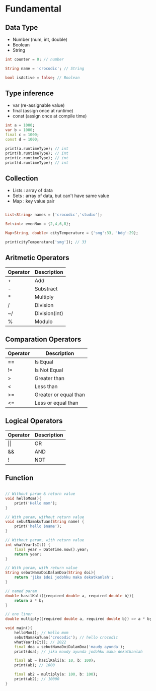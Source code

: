 # Fundamental

## Data Type

- Number (num, int, double)
- Boolean
- String


```dart
int counter = 0; // number

String name = 'crocodic'; // String

bool isActive = false; // Boolean
```

## Type inference

- var (re-assignable value)
- final (assign once at runtime)
- const (assign once at compile time)

```dart
int a = 1000;
var b = 1000;
final c = 1000;
const d = 1000;

print(a.runtimeType); // int
print(b.runtimeType); // int
print(c.runtimeType); // int
print(d.runtimeType); // int
```

## Collection

- Lists : array of data
- Sets : array of data, but can't have same value
- Map : key value pair

```dart

List<String> names = ['crocodic','studio'];

Set<int> evenNum = {2,4,6,8};

Map<String, double> cityTemperature = {'smg':33, 'bdg':29};

print(cityTemperature['smg']); // 33
```


## Aritmetic Operators

| Operator    | Description   |
| ----------- | ----------- |
| +           | Add |
| -           | Substract |
| *           | Multiply   |
| /           | Division   |
| ~/          | Division(int)   |
| %           | Modulo      |


## Comparation Operators

| Operator    | Description   |
| ----------- | ----------- |
| ==           | Is Equal |
| !=           | Is Not Equal |
| >           | Greater than   |
| <           | Less than   |
| >=          | Greater or equal than  |
| <=           | Less or equal than      |


## Logical Operators

| Operator    | Description   |
| ----------- | ----------- |
| \|\|           | OR         |
| &&           | AND |
| !          | NOT   |


## Function

```dart

// Without param & return value
void helloMom(){
    print('Hello mom');
}

// With param, without return value
void sebutNamakuTuan(String name) {
    print('hello $name');
}

// Without param, with return value
int whatYearIsIt() {
    final year = DateTime.now().year;
    return year;
}

// With param, with return value
String sebutNamaDoiDalamDoa(String doi){
    return 'jika $doi jodohku maka dekatkanlah';
}

// named param
double hasilKali({required double a, required double b}){
    return a * b;
}

// one liner
double multiply({required double a, required double b}) => a * b;

void main(){
    helloMom(); // Hello mom
    sebutNamakuTuan('crocodic'); // hello crocodic
    whatYearIsIt(); // 2022
    final doa = sebutNamaDoiDalamDoa('maudy ayunda');
    print(doa); // jika maudy ayunda jodohku maka dekatkanlah

    final ab = hasilKali(a: 10, b: 100);
    print(ab); // 1000

    final ab2 = multiply(a: 100, b: 100);
    print(ab2); // 10000
}
```